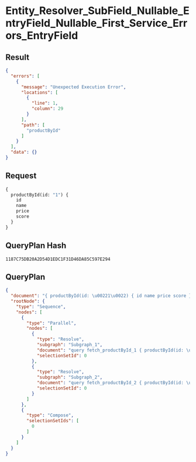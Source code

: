 # Entity_Resolver_SubField_Nullable_EntryField_Nullable_First_Service_Errors_EntryField

## Result

```json
{
  "errors": [
    {
      "message": "Unexpected Execution Error",
      "locations": [
        {
          "line": 1,
          "column": 29
        }
      ],
      "path": [
        "productById"
      ]
    }
  ],
  "data": {}
}
```

## Request

```graphql
{
  productById(id: "1") {
    id
    name
    price
    score
  }
}
```

## QueryPlan Hash

```text
1187C75DB20A2D54D1EDC1F31D46DA85C597E294
```

## QueryPlan

```json
{
  "document": "{ productById(id: \u00221\u0022) { id name price score } }",
  "rootNode": {
    "type": "Sequence",
    "nodes": [
      {
        "type": "Parallel",
        "nodes": [
          {
            "type": "Resolve",
            "subgraph": "Subgraph_1",
            "document": "query fetch_productById_1 { productById(id: \u00221\u0022) { id name price } }",
            "selectionSetId": 0
          },
          {
            "type": "Resolve",
            "subgraph": "Subgraph_2",
            "document": "query fetch_productById_2 { productById(id: \u00221\u0022) { score } }",
            "selectionSetId": 0
          }
        ]
      },
      {
        "type": "Compose",
        "selectionSetIds": [
          0
        ]
      }
    ]
  }
}
```

